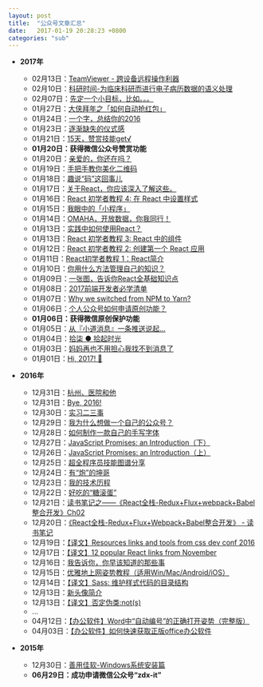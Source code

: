 ```yaml
---
layout: post
title:  "公众号文章汇总"
date:   2017-01-19 20:28:23 +0800
categories: "sub"
---
```


- **2017年**
    - 02月13日：[TeamViewer - 跨设备远程操作利器](http://mp.weixin.qq.com/s?__biz=MzI0MzAwOTAyNA==&mid=2652136380&idx=1&sn=23af80759737e554d031c2b518720237&chksm=f29350d3c5e4d9c5898b0a7e99eb8d2801041edd9d3f2a7d79934a19c5a7ef476a671f47bf5c#rd)
    - 02月10日：[科研时间-为临床科研而进行电子病历数据的语义处理](http://mp.weixin.qq.com/s?__biz=MzI0MzAwOTAyNA==&mid=2652136373&idx=1&sn=1969734ffee53cad141938345ef9703d&chksm=f29350dac5e4d9ccef6746a28517c4146a43a5fa2fc04c2e24c314f865a591a3437d9c913d58#rd)
	- 02月07日：[先定一个小目标，比如。。。](http://mp.weixin.qq.com/s?__biz=MzI0MzAwOTAyNA==&mid=2652136363&idx=1&sn=cb4880f96dd6ebb9a91cff81ac89e5db&chksm=f29350c4c5e4d9d2e09620618c13d14cb7433947f0392aa625eac5e45547b239b426db4a69df#rd)
	- 01月27日：[大侠拜年之「如何自动抢红包」](http://mp.weixin.qq.com/s?__biz=MzI0MzAwOTAyNA==&mid=2652136357&idx=1&sn=0ec2924958031ab82803b034ee68a714&chksm=f29350cac5e4d9dcd3629431a82893b4b5aeb2b29631983acd70df57121c7a9ea9ed540f5545#rd)
	- 01月24日：[一个字，总结你的2016](http://mp.weixin.qq.com/s?__biz=MzI0MzAwOTAyNA==&mid=2652136350&idx=1&sn=449cd46472d51676365029e472e55ea9&chksm=f29350f1c5e4d9e7e3e2f26ce69355e0e169034445700b10623db50497559b5e143efc365339#rd)
	- 01月23日：[逐渐缺失的仪式感](http://mp.weixin.qq.com/s?__biz=MzI0MzAwOTAyNA==&mid=2652136346&idx=1&sn=a31954266a1cfc8ec1476a4ad3ea65e5&chksm=f29350f5c5e4d9e30e7b36befbd60afeb57e3c2d5d48656d1f2aec92eb3619877859af9d2911#rd)
	- 01月21日：[15天，赞赏技能get√](http://mp.weixin.qq.com/s?__biz=MzI0MzAwOTAyNA==&mid=2652136342&idx=1&sn=89a2f09223fa678ab62942fd7762a7f6&chksm=f29350f9c5e4d9ef2bce208a2d7e4095a5cd0bae162a283b105a2cd4f79f416fe2ac3993266c#rd)
	- **01月20日：获得微信公众号赞赏功能**
	- 01月20日：[亲爱的，你还在吗？](http://mp.weixin.qq.com/s?__biz=MzI0MzAwOTAyNA==&mid=2652136337&idx=1&sn=afec0e62c863e4683d47e10b127d26af&chksm=f29350fec5e4d9e803d5a7aef3476dbb3a29843fccc878aa23cde515f1566dcca70641f90822#rd)
	- 01月19日：[手把手教你美化二维码](http://mp.weixin.qq.com/s?__biz=MzI0MzAwOTAyNA==&mid=2652136332&idx=1&sn=a0df389987bbbd6b5c588a715250e958&chksm=f29350e3c5e4d9f56513521c308c4c6971c34c847485e1503a0736ed20108023e188551a4e21#rd)
	- 01月18日：[趣说“码”这回事儿](http://mp.weixin.qq.com/s?__biz=MzI0MzAwOTAyNA==&mid=2652136319&idx=1&sn=ad3c688085d031203154848ea3ed4885&chksm=f2935010c5e4d9065ff0e76b85928dab2387c7fa7b6ebad34825ca052dd3e6cf19e3c3a9ad0f#rd)
	- 01月17日：[关于React，你应该深入了解这些。](http://mp.weixin.qq.com/s?__biz=MzI0MzAwOTAyNA==&mid=2652136313&idx=1&sn=de9cc5cfc48c61f69c5fc49b32fdddc0&chksm=f2935016c5e4d900dc78dd83cfc91b996c683d56cb2141dbee03a1dd75943c523a290d5cf27b#rd)
	- 01月16日：[React 初学者教程 4: 在 React 中设置样式](http://mp.weixin.qq.com/s?__biz=MzI0MzAwOTAyNA==&mid=2652136309&idx=1&sn=f83ec0bbec8b195fc86e077738ad5bfe&chksm=f293501ac5e4d90c733ec7efdd1ca1713696133fd782f8b9a55b2b87b14bd4bf82a428b0bc14#rd)
	- 01月15日：[我眼中的「小程序」](http://mp.weixin.qq.com/s?__biz=MzI0MzAwOTAyNA==&mid=2652136307&idx=1&sn=3cc4b1e4b783594daac575cafd7c1016&chksm=f293501cc5e4d90a14ee65a03b7aa83ca57ead5e3460c29961d794ce940f33b66955889c3fae#rd)
	- 01月14日：[OMAHA，开放数据，你我同行！](http://mp.weixin.qq.com/s?__biz=MzI0MzAwOTAyNA==&mid=2652136297&idx=1&sn=a06aae2fc2155ca421d764ea6917c814&chksm=f2935006c5e4d910e9961ae6ebceeff3633f138b8ed7c06232b7c4aca06fc3326db4ed253660#rd)
	- 01月13日：[实践中如何使用React？](http://mp.weixin.qq.com/s?__biz=MzI0MzAwOTAyNA==&mid=2652136291&idx=1&sn=b50689695418c8be9a2d862d5f5914a2&chksm=f293500cc5e4d91aee63bad05a33601c4a7f9c31a08a1131fb7f5f39634b09c81ef457b2c050#rd)
	- 01月13日：[React 初学者教程 3: React 中的组件](http://mp.weixin.qq.com/s?__biz=MzI0MzAwOTAyNA==&mid=2652136291&idx=2&sn=b30cff08ad68cb924a64a7556f9f9b72&chksm=f293500cc5e4d91ab1d499db7eda4bae02392f639b16adedb4ecb4a77d9a8b9345f7bfe017f0#rd)
	- 01月12日：[React 初学者教程 2: 创建第一个 React 应用](http://mp.weixin.qq.com/s?__biz=MzI0MzAwOTAyNA==&mid=2652136283&idx=1&sn=12bea88089b5f5d075ac7953bbdc4884&chksm=f2935034c5e4d922f20cfc6beb5b43b49b2bffdaafac4a42bb25905872e7e0de8144008115a6#rd)
	- 01月11日：[React初学者教程 1：React简介](http://mp.weixin.qq.com/s?__biz=MzI0MzAwOTAyNA==&mid=2652136280&idx=1&sn=e48a63e2dbe165b5d0f7bd935406561e&chksm=f2935037c5e4d9210253aa62cb2c1701a63a65464571dbd9539682caea430910aefc8f931551#rd)
	- 01月10日：[你用什么方法管理自己的知识？](http://mp.weixin.qq.com/s?__biz=MzI0MzAwOTAyNA==&mid=2652136266&idx=1&sn=7a2c60a508bd309e46a66767e321138b&chksm=f2935025c5e4d933643eb13d130f1102d8c3bed54908551348c63f36e2cf1309deb565809658#rd)
	- 01月09日：[一张图，告诉你React全基础知识点](http://mp.weixin.qq.com/s?__biz=MzI0MzAwOTAyNA==&mid=2652136262&idx=1&sn=f0b9442d280b04806fa95f1a46f9907b&chksm=f2935029c5e4d93f176fca13b2d760fd9222324356c91c2a9f81b62fcc9d51e33ea95ad1b0df#rd)
	- 01月08日：[2017前端开发者必学清单](http://mp.weixin.qq.com/s?__biz=MzI0MzAwOTAyNA==&mid=2652136256&idx=1&sn=b64a28f8ec209323f09de3436a17a8a8&chksm=f293502fc5e4d9390d50e52381d3a954b94aa0f379028b9992808ace433a67011257a097c399#rd)
	- 01月07日：[Why we switched from NPM to Yarn?](http://mp.weixin.qq.com/s?__biz=MzI0MzAwOTAyNA==&mid=2652136253&idx=1&sn=d13f87be7540947f5824579c7e85a055&chksm=f2935052c5e4d9448c03482d0f4c7655d8218e0b7d071eea51ae2c048da8e8aaac785ebb0465#rd)
	- 01月06日：[个人公众号如何申请原创功能？](http://mp.weixin.qq.com/s?__biz=MzI0MzAwOTAyNA==&mid=2652136249&idx=1&sn=e82c22a265f271fda8990e590542c9ce&chksm=f2935056c5e4d940678e8a7cc6e1ca105dd76905aa971c24e00166e930a37fd0fc21d38950e6#rd)
	- **01月06日：获得微信原创保护功能**
	- 01月05日：[从『小道消息』一条推送说起…](http://mp.weixin.qq.com/s?__biz=MzI0MzAwOTAyNA==&mid=2652136242&idx=1&sn=dfba2889b4aa38cc2adc29b01224b7db&chksm=f293505dc5e4d94b6096211247cb49c017c8bc6126f2a614cf550d50e5b3976c1c5f8e6e3c48#rd)
	- 01月04日：[拾柒 ● 拾起时光](http://mp.weixin.qq.com/s?__biz=MzI0MzAwOTAyNA==&mid=2652136173&idx=1&sn=8e6c73c6c84850cab9c99d881a43b07e&chksm=f2935182c5e4d89468b2aff6f3b75ee5fa210aa89dcb108641836563ce48f7e043778bc1187c#rd)
	- 01月03日：[妈妈再也不用担心我找不到消息了](http://mp.weixin.qq.com/s?__biz=MzI0MzAwOTAyNA==&mid=2652136162&idx=1&sn=c6cf3b3477e69009c60caa1c7d3d6b37&chksm=f293518dc5e4d89b2753bad077981e5dd7cdd0f9cf60dc59ef855df3e32c1436ae3cb161b42a#rd)
	- 01月01日：[Hi, 2017! 🐔](http://mp.weixin.qq.com/s?__biz=MzI0MzAwOTAyNA==&mid=2652136157&idx=1&sn=54d9a3a205fd8b88f2505de8ef29103f&chksm=f29351b2c5e4d8a499d07d4db70aad22b4e0df919044f38b2cb582fb0e2c78130fcaaaaef969#rd)

- **2016年**
    - 12月31日：[杭州、医院和他](http://mp.weixin.qq.com/s?__biz=MzI0MzAwOTAyNA==&mid=2652136154&idx=1&sn=33566a3c569329393e6d1ec69097b51a&chksm=f29351b5c5e4d8a3e2cb2c87bff190a6bffd2356db7d5243e5b757cece5b5f3a270bd2ff431e#rd)
    - 12月31日：[Bye, 2016!](http://mp.weixin.qq.com/s?__biz=MzI0MzAwOTAyNA==&mid=2652136154&idx=2&sn=e51cf9e4f546ba70077e5a91e0d3cf7f&chksm=f29351b5c5e4d8a3120eecdab221639d51fd523a2b0b7393e9d603f10a81b2a5ff3fa61a5c12#rd)
	- 12月30日：[实习二三事](http://mp.weixin.qq.com/s?__biz=MzI0MzAwOTAyNA==&mid=2652136144&idx=1&sn=08e4469e886fd1b6a1d6e5027cdb5205&chksm=f29351bfc5e4d8a920f560f7a925450f26328648d58de680db58339f19741e51b4ac390e0ceb#rd)
	- 12月29日：[我为什么想做一个自己的公众号？](http://mp.weixin.qq.com/s?__biz=MzI0MzAwOTAyNA==&mid=2652136133&idx=1&sn=8832b22e34ed740b48f9091793507180&chksm=f29351aac5e4d8bc286a93eb182b6bd78b32ded6b67847d71dc6072b4cb15cb555169cfbb842#rd)
	- 12月28日：[如何制作一款自己的手写字体](http://mp.weixin.qq.com/s?__biz=MzI0MzAwOTAyNA==&mid=2652136127&idx=1&sn=b1bf52701d22e518f637c326894b0ef5&chksm=f29351d0c5e4d8c61f058e6dfb7e435788f98b8eb1c0af1bbc51e176e2f3e5fdb4efabb7f005#rd)
	- 12月27日：[JavaScript Promises: an Introduction（下）](http://mp.weixin.qq.com/s?__biz=MzI0MzAwOTAyNA==&mid=2652136105&idx=1&sn=acae2e6b92a6a4e000f9113a94143f8e&chksm=f29351c6c5e4d8d0808ea9fd0dac24120ccc80fc2e0bae6a85e18c0ebb8658b84be56f1f8b3b#rd)
	- 12月26日：[JavaScript Promises: an Introduction（上）](http://mp.weixin.qq.com/s?__biz=MzI0MzAwOTAyNA==&mid=2652136104&idx=1&sn=ec7b16615a386de23b523fc470904928&chksm=f29351c7c5e4d8d1b658862f363600e90fff6a42fe637786b96e9139c1f41433c087a1d9539c#rd)
	- 12月25日：[超全程序员技能图谱分享](http://mp.weixin.qq.com/s?__biz=MzI0MzAwOTAyNA==&mid=2652136094&idx=1&sn=576f36cf7349ec6977955c2b4f407fda&chksm=f29351f1c5e4d8e7be02ce641ab33a1f1034580aa1aaac8ee5ffc7c65ec68891b80d084d3a5d#rd)
	- 12月24日：[有“炮”的坤哥](http://mp.weixin.qq.com/s?__biz=MzI0MzAwOTAyNA==&mid=2652136085&idx=1&sn=9da20ded29e74e062156ef60f61ad687&chksm=f29351fac5e4d8ecda94a60c83ef540cbb3482ca6d77a2f78f711fd1ad1a2e1bbad8ca68fc20#rd)
	- 12月23日：[我的技术历程](http://mp.weixin.qq.com/s?__biz=MzI0MzAwOTAyNA==&mid=2652136079&idx=1&sn=0fd3fa62fd1c31a000007c8bd2395ac9&chksm=f29351e0c5e4d8f6dfc1bf4b67ab0799e7a3c19dc757867a9b8b68c7c906e1a05d6fde94876b#rd)
	- 12月22日：[好吃的“糖滚蛋”](http://mp.weixin.qq.com/s?__biz=MzI0MzAwOTAyNA==&mid=2652136076&idx=1&sn=969c743ac90b72692e224ec26eb5dd18&chksm=f29351e3c5e4d8f54f437809bf0bbb6a7c025b0b884dccba3f1eee8e120b1467d01b1b6aadab#rd)
	- 12月21日：[读书笔记之——《React全栈-Redux+Flux+webpack+Babel整合开发》Ch02](http://mp.weixin.qq.com/s?__biz=MzI0MzAwOTAyNA==&mid=2652136073&idx=1&sn=7f00f711fd147967524369820f5474a8&chksm=f29351e6c5e4d8f0b435578500481600c6024db28f118c99b2ad31163c587d61bdfa60f47e80#rd)
	- 12月20日：[《React全栈-Redux+Flux+Webpack+Babel整合开发》 - 读书笔记](http://mp.weixin.qq.com/s?__biz=MzI0MzAwOTAyNA==&mid=2652136069&idx=1&sn=e0154aff2f36ac257cbb256dbcbdfb00&chksm=f29351eac5e4d8fc5e8a0f2d5ab454e611e4b1099dcad893a0d77d07a5d8941d75f0c90df76b#rd)
	- 12月19日：[【译文】Resources links and tools from css dev conf 2016](http://mp.weixin.qq.com/s?__biz=MzI0MzAwOTAyNA==&mid=2652136065&idx=1&sn=f48a80712a1e523a2e25ae15f2738d52&chksm=f29351eec5e4d8f8ceee1f6dc7d577d7cde488ef99dc73a93c6294b399d19286cea3244d47f5#rd)
	- 12月17日：[【译文】12 popular React links from November](http://mp.weixin.qq.com/s?__biz=MzI0MzAwOTAyNA==&mid=2652136063&idx=1&sn=8cbeb2f2e16840bd48e5e2b4a1447d08&chksm=f2935110c5e4d806c2954b68d29e6c428f1249cb7f0e27b17c5f92a1d55622a41811548cd07c#rd)
	- 12月16日：[我告诉你，你早该知道的那些事](http://mp.weixin.qq.com/s?__biz=MzI0MzAwOTAyNA==&mid=2652136058&idx=1&sn=be578f2abe642c9c4da3acbae60228ea&chksm=f2935115c5e4d80347c1d40960f7ee0bfe26a4ff4adfc02961239827df3af1afdf1bd16e585d#rd)
	- 12月15日：[优雅地上网姿势教程（适用Win/Mac/Android/iOS）](http://mp.weixin.qq.com/s?__biz=MzI0MzAwOTAyNA==&mid=2652136053&idx=1&sn=0a3b1c82912abe49a1b3fb88f428a098&chksm=f293511ac5e4d80c436162d56632f6dd0486b79dcac89c2ed056aecd614d3fb1fbf577c6add0#rd)
	- 12月14日：[【译文】Sass: 维护样式代码的目录结构](http://mp.weixin.qq.com/s?__biz=MzI0MzAwOTAyNA==&mid=2652136049&idx=1&sn=c106a4d4b18ce67a0fa65d27ba2bbae5&chksm=f293511ec5e4d808626cf23ca3db86e018171cd8fb4b773fe00437d10a5c452276f3b3cba8e0#rd)
	- 12月13日：[新头像简介](http://mp.weixin.qq.com/s?__biz=MzI0MzAwOTAyNA==&mid=2652136046&idx=1&sn=1254aaa2420917f907f8510ce34b378c&chksm=f2935101c5e4d817bd21c83bbb02eaa2e7ee63648ae9779a06d1e1b19d5ed3cdbedeb6c9c575#rd)
    - 12月13日：[【译文】否定伪类:not(s)](http://mp.weixin.qq.com/s?__biz=MzI0MzAwOTAyNA==&mid=2652136046&idx=2&sn=531f179bb552f6b9a72b8a668471305d&chksm=f2935101c5e4d817125cbe3c7cf0d525dca84cac7dc3bc57a1b5e99521a6231ce14f44b6f85d#rd)
    - ...
	- 04月12日：[【办公软件】Word中“自动编号”的正确打开姿势（完整版）](http://mp.weixin.qq.com/s?__biz=MzI0MzAwOTAyNA==&mid=2652136031&idx=1&sn=5ccafa77fd357d7d2966a1b61923230e#rd)
	- 04月03日：[【办公软件】如何快速获取正版office办公软件](http://mp.weixin.qq.com/s?__biz=MzI0MzAwOTAyNA==&mid=404652380&idx=1&sn=0aacb4d4822edf66dde6915a509a70df#rd)

- **2015年**
	- 12月30日：[善用佳软-Windows系统安装篇](http://mp.weixin.qq.com/s?__biz=MzI0MzAwOTAyNA==&mid=401697815&idx=1&sn=a3e809fbd90e1441e621bc85e2096ab0#rd)
	- **06月29日：成功申请微信公众号“zdx-it”**
